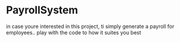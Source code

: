 # PayrollSystem
in case youre interested in this project, ti simply generate a payroll for employees.. play with the code to how it suites you best
